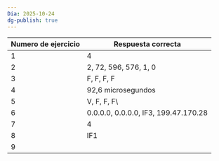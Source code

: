 ```yaml
---
Dia: 2025-10-24
dg-publish: true
---
```


| Numero de ejercicio | Respuesta correcta                   |
| ------------------- | ------------------------------------ |
| 1                   | 4                                    |
| 2                   | 2, 72, 596, 576, 1, 0                |
| 3                   | F, F, F, F                           |
| 4                   | 92,6 microsegundos                   |
| 5                   | V, F, F, F\                          |
| 6                   | 0.0.0.0, 0.0.0.0, IF3, 199.47.170.28 |
| 7                   | 4                                    |
| 8                   | IF1                                  |
| 9                   |                                      |
